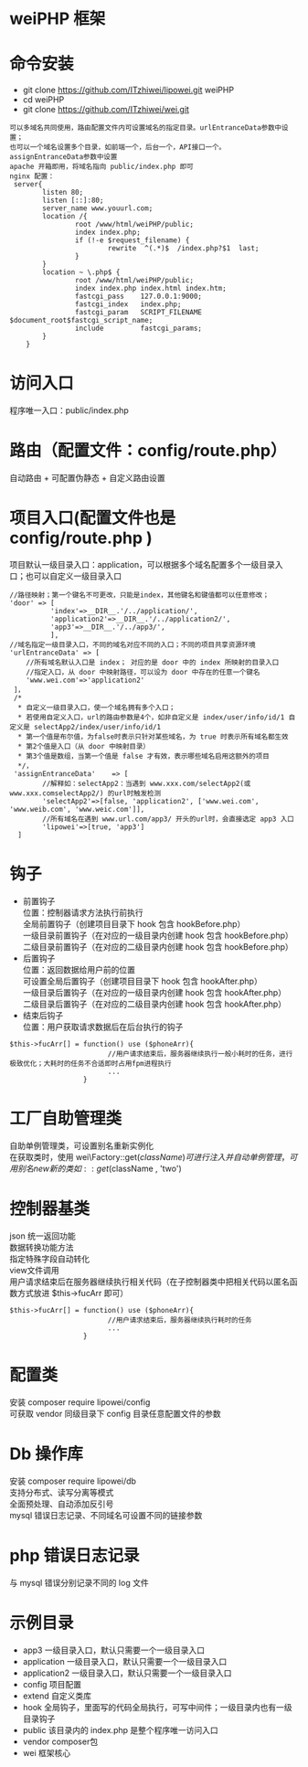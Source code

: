 # weiPHP 框架
# 命令安装
* git clone https://github.com/ITzhiwei/lipowei.git weiPHP
* cd weiPHP
* git clone https://github.com/ITzhiwei/wei.git  
```
可以多域名共同使用，路由配置文件内可设置域名的指定目录。urlEntranceData参数中设置；
也可以一个域名设置多个目录，如前端一个，后台一个，API接口一个。assignEntranceData参数中设置
apache 开箱即用，将域名指向 public/index.php 即可
nginx 配置：
 server{
        listen 80;
        listen [::]:80;
        server_name www.youurl.com;
        location /{
                root /www/html/weiPHP/public;
                index index.php;
                if (!-e $request_filename) {
                        rewrite  ^(.*)$  /index.php?$1  last;
                }
        }
        location ~ \.php$ {
                root /www/html/weiPHP/public;
                index index.php index.html index.htm;
                fastcgi_pass    127.0.0.1:9000;
                fastcgi_index   index.php;
                fastcgi_param   SCRIPT_FILENAME  $document_root$fastcgi_script_name;
                include         fastcgi_params;
        }
    } 
```
# 访问入口
程序唯一入口：public/index.php  
# 路由（配置文件：config/route.php）
自动路由 + 可配置伪静态 + 自定义路由设置  
# 项目入口(配置文件也是 config/route.php )
项目默认一级目录入口：application，可以根据多个域名配置多个一级目录入口；也可以自定义一级目录入口
```
//路径映射；第一个键名不可更改，只能是index，其他键名和键值都可以任意修改；
'door' => [
          'index'=>__DIR__.'/../application/',
          'application2'=>__DIR__.'/../application2/',
          'app3'=>__DIR__.'/../app3/',
          ],
//域名指定一级目录入口，不同的域名对应不同的入口；不同的项目共享资源环境
'urlEntranceData' => [
    //所有域名默认入口是 index； 对应的是 door 中的 index 所映射的目录入口
    //指定入口，从 door 中映射路径，可以设为 door 中存在的任意一个键名
    'www.wei.com'=>'application2'
 ]，
 /*
  * 自定义一级目录入口，使一个域名拥有多个入口；
  * 若使用自定义入口，url的路由参数是4个，如非自定义是 index/user/info/id/1 自定义是 selectApp2/index/user/info/id/1
  * 第一个值是布尔值，为false时表示只针对某些域名，为 true 时表示所有域名都生效
  * 第2个值是入口（从 door 中映射目录）
  * 第3个值是数组，当第一个值是 false 才有效，表示哪些域名启用这额外的项目
  */，
 'assignEntranceData'    => [
        //解释如：selectApp2：当遇到 www.xxx.com/selectApp2(或www.xxx.comselectApp2/) 的url时触发检测
        'selectApp2'=>[false, 'application2', ['www.wei.com', 'www.weib.com', 'www.weic.com']],
        //所有域名在遇到 www.url.com/app3/ 开头的url时，会直接选定 app3 入口
        'lipowei'=>[true, 'app3']
  ]
```
# 钩子
* 前置钩子  
位置：控制器请求方法执行前执行       
全局前置钩子（创建项目目录下 hook  包含 hookBefore.php）  
一级目录前置钩子（在对应的一级目录内创建 hook 包含 hookBefore.php）  
二级目录前置钩子（在对应的二级目录内创建 hook 包含 hookBefore.php）  
* 后置钩子  
位置：返回数据给用户前的位置  
可设置全局后置钩子（创建项目目录下 hook 包含 hookAfter.php）  
一级目录后置钩子（在对应的一级目录内创建 hook 包含 hookAfter.php）  
二级目录后置钩子（在对应的二级目录内创建 hook 包含 hookAfter.php）  
* 结束后钩子  
位置：用户获取请求数据后在后台执行的钩子  
````
$this->fucArr[] = function() use ($phoneArr){
                        //用户请求结束后，服务器继续执行一般小耗时的任务，进行极致优化；大耗时的任务不合适即时占用fpm进程执行
                        ...
                  }
````
# 工厂自助管理类
自助单例管理类，可设置别名重新实例化  
在获取类时，使用 wei\Factory::get($className) 可进行注入并自动单例管理，可用别名new新的类如::get($className , 'two')   
# 控制器基类
json 统一返回功能  
数据转换功能方法  
指定特殊字段自动转化  
view文件调用  
用户请求结束后在服务器继续执行相关代码（在子控制器类中把相关代码以匿名函数方式放进 $this->fucArr 即可）
````
$this->fucArr[] = function() use ($phoneArr){
                        //用户请求结束后，服务器继续执行耗时的任务
                        ...
                  }
````
# 配置类
安装 composer require lipowei/config   
可获取 vendor 同级目录下 config 目录任意配置文件的参数   
# Db 操作库
安装 composer require lipowei/db  
支持分布式、读写分离等模式  
全面预处理、自动添加反引号  
mysql 错误日志记录、不同域名可设置不同的链接参数    
# php 错误日志记录
与 mysql 错误分别记录不同的 log 文件
# 示例目录
* app3 一级目录入口，默认只需要一个一级目录入口
* application 一级目录入口，默认只需要一个一级目录入口
* application2 一级目录入口，默认只需要一个一级目录入口
* config 项目配置
* extend 自定义类库
* hook 全局钩子，里面写的代码全局执行，可写中间件；一级目录内也有一级目录钩子
* public 该目录内的 index.php 是整个程序唯一访问入口
* vendor composer包
* wei 框架核心
